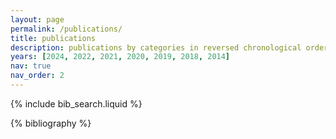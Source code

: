 ```yaml
---
layout: page
permalink: /publications/
title: publications
description: publications by categories in reversed chronological order. generated by jekyll-scholar.
years: [2024, 2022, 2021, 2020, 2019, 2018, 2014]
nav: true
nav_order: 2
---
```


<!-- _pages/publications.md -->

<!-- Bibsearch Feature -->

{% include bib_search.liquid %}

<div class="publications">

{% bibliography %}

</div>
